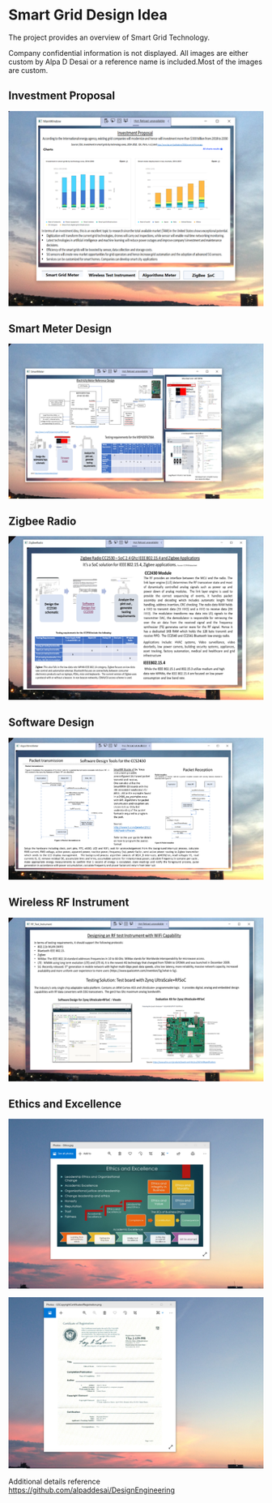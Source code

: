 # Smart Grid Design Idea

The project provides an overview of Smart Grid Technology. 

Company confidential information is not displayed. All images are either custom by Alpa D Desai or a reference name is included.Most of the images are custom.

## Investment Proposal
![image](InvestmentProposal.png)

## Smart Meter Design
![image](SmartMeterDesign.png)

## Zigbee Radio
![image](ZigBeeRadio.png)

## Software Design 
![image](SoftwareDesign.png)

## Wireless RF Instrument
![image](WirelessRFInstrument.png)

## Ethics and Excellence
![image](EthicsandExcellence.png)

![image](USCopyrightCertificate.png)

Additional details reference https://github.com/alpaddesai/DesignEngineering
